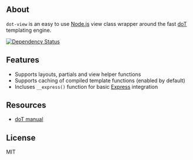 ## About

`dot-view` is an easy to use [Node.js](http://www.nodejs.org) view class wrapper around the fast [doT](https://www.npmjs.org/package/dot) templating engine.

[![Dependency Status](https://david-dm.org/bartve/dot-view.png)](https://david-dm.org/bartve/dot-view)

## Features

  * Supports layouts, partials and view helper functions
  * Supports caching of compiled template functions (enabled by default)
  * Incluses `__express()` function for basic [Express](http://expressjs.com/) integration

## Resources

  * [doT manual](http://olado.github.io/doT/)

## License

MIT